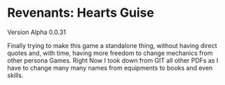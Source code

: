 # Revenants: Hearts Guise

Version Alpha 0.0.31

Finally trying to make this game a standalone thing, without having direct quotes and, with time, having more freedom to change mechanics from other persona Games. 
Right Now I took down from GIT all other PDFs as I have to change many many names from equipments to books and even skills.